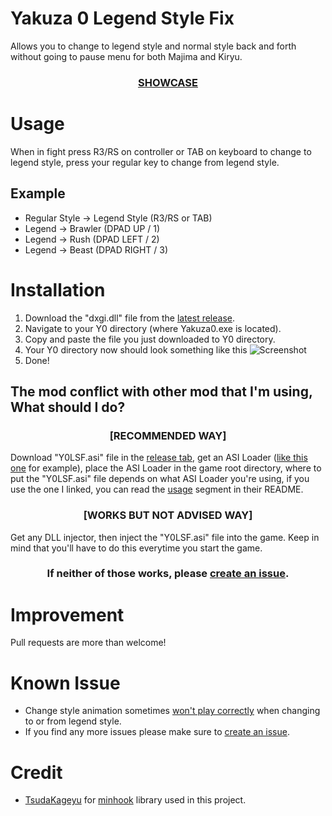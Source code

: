 # Yakuza 0 Legend Style Fix

Allows you to change to legend style and normal style back and forth without going to pause menu for both Majima and Kiryu.

<h3>
  <p align="center">
    <a href="https://youtu.be/Hz94Aow_Z8s">
      <b>SHOWCASE</b>
    </a>
  </p>
</h3>

# Usage

When in fight press R3/RS on controller or TAB on keyboard to change to legend style,
press your regular key to change from legend style.

## Example

- Regular Style -> Legend Style (R3/RS or TAB)
- Legend -> Brawler (DPAD UP / 1)
- Legend -> Rush (DPAD LEFT / 2)
- Legend -> Beast (DPAD RIGHT / 3)

# Installation

1. Download the "dxgi.dll" file from the [latest release](https://github.com/ibldzn/yakuza-0-legend-style-fix/releases/latest).
2. Navigate to your Y0 directory (where Yakuza0.exe is located).
3. Copy and paste the file you just downloaded to Y0 directory.
4. Your Y0 directory now should look something like this
   ![Screenshot](https://i.imgur.com/Yi3XAIP.png)
5. Done!

## The mod conflict with other mod that I'm using, What should I do?

<h3>
  <p align="center">
    <b>[RECOMMENDED WAY]</b>
  </p>
</h3>

Download "Y0LSF.asi" file in the [release tab](https://github.com/ibldzn/yakuza-0-legend-style-fix/releases/latest),
get an ASI Loader ([like this one](https://github.com/ThirteenAG/Ultimate-ASI-Loader/releases) for example),
place the ASI Loader in the game root directory, where to put the "Y0LSF.asi" file depends on what ASI Loader you're using,
if you use the one I linked, you can read the [usage](https://github.com/ThirteenAG/Ultimate-ASI-Loader#usage) segment in their README.

<h3>
  <p align="center">
    <b>[WORKS BUT NOT ADVISED WAY]</b>
  </p>
</h3>

Get any DLL injector, then inject the "Y0LSF.asi" file into the game. Keep in mind that you'll have to do this everytime you start the game.

<h3><p align="center">If neither of those works, please <a href="https://github.com/ibldzn/yakuza-0-legend-style-fix/issues/new">create an issue</a>.</p></h3>

# Improvement

Pull requests are more than welcome!

# Known Issue

- Change style animation sometimes [won't play correctly](https://youtu.be/Hz94Aow_Z8s?t=20) when changing to or from legend style.
- If you find any more issues please make sure to [create an issue](https://github.com/ibldzn/yakuza-0-legend-style-fix/issues/new).

# Credit

- [TsudaKageyu](https://github.com/TsudaKageyu) for [minhook](https://github.com/TsudaKageyu/minhook) library used in this project.
